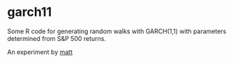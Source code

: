 garch11
=======

Some R code for generating random walks with GARCH(1,1) with parameters determined from S&P 500 returns.

An experiment by [matt](https://www.matthowlett.com) 
